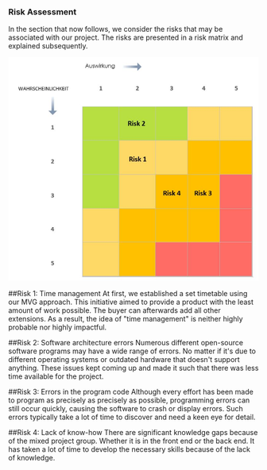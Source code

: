 ### Risk Assessment

In the section that now follows, we consider the risks that may be associated with our project. The risks are presented in a risk matrix and explained subsequently.

![system architecture](/deliverables/Risiken.JPG)

##Risk 1: Time management
At first, we established a set timetable using our MVG approach. This initiative aimed to provide a product with the least amount of work possible. The buyer can afterwards add all other extensions. As a result, the idea of "time management" is neither highly probable nor highly impactful.

##Risk 2: Software architecture errors
Numerous different open-source software programs may have a wide range of errors. No matter if it's due to different operating systems or outdated hardware that doesn't support anything. These issues kept coming up and made it such that there was less time available for the project.

##Risk 3: Errors in the program code
Although every effort has been made to program as precisely as precisely as possible, programming errors can still occur quickly, causing the software to crash or display errors. Such errors typically take a lot of time to discover and need a keen eye for detail.

##Risk 4: Lack of know-how
There are significant knowledge gaps because of the mixed project group. Whether it is in the front end or the back end. It has taken a lot of time to develop the necessary skills because of the lack of knowledge.

